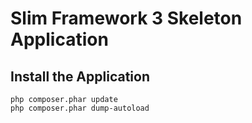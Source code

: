 # Slim Framework 3 Skeleton Application


## Install the Application


    php composer.phar update
    php composer.phar dump-autoload

